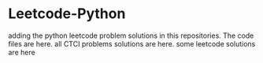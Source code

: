 # Leetcode-Python
adding the python leetcode problem solutions in this repositories. 
The code files are here.
all CTCI problems solutions are here.
some leetcode solutions are here


























































































































































































































































































